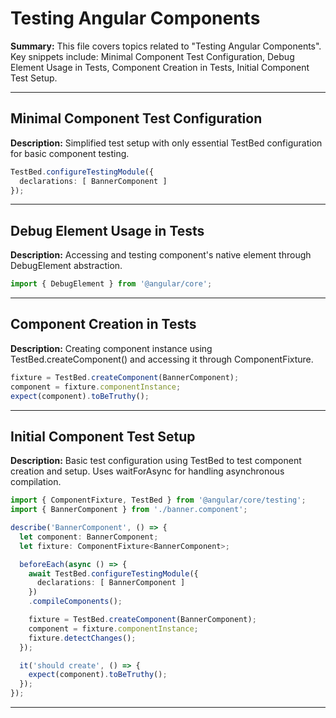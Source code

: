 # Testing Angular Components

**Summary:** This file covers topics related to "Testing Angular Components". Key snippets include: Minimal Component Test Configuration, Debug Element Usage in Tests, Component Creation in Tests, Initial Component Test Setup.

---

## Minimal Component Test Configuration

**Description:** Simplified test setup with only essential TestBed configuration for basic component testing.

```typescript
TestBed.configureTestingModule({
  declarations: [ BannerComponent ]
});
```

---

## Debug Element Usage in Tests

**Description:** Accessing and testing component's native element through DebugElement abstraction.

```typescript
import { DebugElement } from '@angular/core';
```

---

## Component Creation in Tests

**Description:** Creating component instance using TestBed.createComponent() and accessing it through ComponentFixture.

```typescript
fixture = TestBed.createComponent(BannerComponent);
component = fixture.componentInstance;
expect(component).toBeTruthy();
```

---

## Initial Component Test Setup

**Description:** Basic test configuration using TestBed to test component creation and setup. Uses waitForAsync for handling asynchronous compilation.

```typescript
import { ComponentFixture, TestBed } from '@angular/core/testing';
import { BannerComponent } from './banner.component';

describe('BannerComponent', () => {
  let component: BannerComponent;
  let fixture: ComponentFixture<BannerComponent>;

  beforeEach(async () => {
    await TestBed.configureTestingModule({
      declarations: [ BannerComponent ]
    })
    .compileComponents();

    fixture = TestBed.createComponent(BannerComponent);
    component = fixture.componentInstance;
    fixture.detectChanges();
  });

  it('should create', () => {
    expect(component).toBeTruthy();
  });
});
```

---
